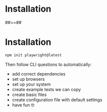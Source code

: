 <!-- .slide: class="transition" -->

# Installation

##==##

<!-- .slide: class="with-code" -->

# Installation

```Bash
npm init playwright@latest
```

<!-- .element: class="big-code" -->

Then follow CLI questions to automatically:
- add correct dependencies
- set up browsers
- set up your system
- create example tests we can copy
- create basic files
- create configuration file with default settings
- have fun 🤓

